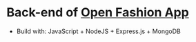 # Back-end of [Open Fashion App](https://github.com/KhoiMaiDinh/FashionApp_FE/)
- Build with: JavaScript + NodeJS + Express.js + MongoDB
